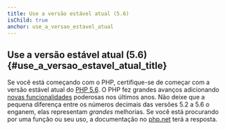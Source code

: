 ```yaml
---
title: Use a versão estável atual (5.6)
isChild: true
anchor: use_a_versao_estavel_atual
---
```


## Use a versão estável atual (5.6) {#use_a_versao_estavel_atual_title}

Se você está começando com o PHP, certifique-se de começar com a versão estável atual do [PHP 5.6][php-release]. O PHP
fez grandes avanços adicionando [novas funcionalidades](#language_highlights) poderosas nos últimos anos. Não deixe que
a pequena diferença entre os números decimais das versões 5.2 a 5.6 o enganem, elas representam _grandes_ melhorias. Se você está
procurando por uma função ou seu uso, a documentação no [php.net][php-docs] terá a resposta.

[php-release]: http://www.php.net/downloads.php
[php-docs]: http://www.php.net/manual/